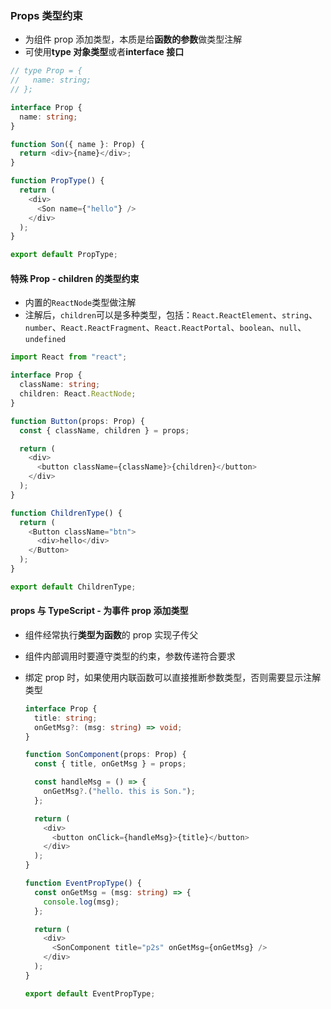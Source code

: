 ### Props 类型约束

- 为组件 prop 添加类型，本质是给**函数的参数**做类型注解
- 可使用**type 对象类型**或者**interface 接口**

```typescript
// type Prop = {
//   name: string;
// };

interface Prop {
  name: string;
}

function Son({ name }: Prop) {
  return <div>{name}</div>;
}

function PropType() {
  return (
    <div>
      <Son name={"hello"} />
    </div>
  );
}

export default PropType;
```

#### 特殊 Prop - children 的类型约束

- 内置的`ReactNode`类型做注解
- 注解后，`children`可以是多种类型，包括：`React.ReactElement`、`string`、`number`、`React.ReactFragment`、`React.ReactPortal`、`boolean`、`null`、`undefined`

```typescript
import React from "react";

interface Prop {
  className: string;
  children: React.ReactNode;
}

function Button(props: Prop) {
  const { className, children } = props;

  return (
    <div>
      <button className={className}>{children}</button>
    </div>
  );
}

function ChildrenType() {
  return (
    <Button className="btn">
      <div>hello</div>
    </Button>
  );
}

export default ChildrenType;
```

#### props 与 TypeScript - 为事件 prop 添加类型

- 组件经常执行**类型为函数**的 prop 实现子传父
- 组件内部调用时要遵守类型的约束，参数传递符合要求
- 绑定 prop 时，如果使用内联函数可以直接推断参数类型，否则需要显示注解类型

  ```typescript
  interface Prop {
    title: string;
    onGetMsg?: (msg: string) => void;
  }

  function SonComponent(props: Prop) {
    const { title, onGetMsg } = props;

    const handleMsg = () => {
      onGetMsg?.("hello. this is Son.");
    };

    return (
      <div>
        <button onClick={handleMsg}>{title}</button>
      </div>
    );
  }

  function EventPropType() {
    const onGetMsg = (msg: string) => {
      console.log(msg);
    };

    return (
      <div>
        <SonComponent title="p2s" onGetMsg={onGetMsg} />
      </div>
    );
  }

  export default EventPropType;
  ```
